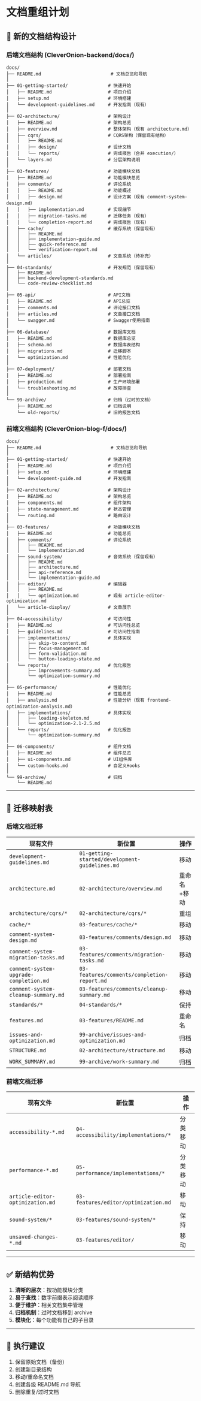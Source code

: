 # 文档重组计划

## 📁 新的文档结构设计

### 后端文档结构 (CleverOnion-backend/docs/)

```
docs/
├── README.md                          # 文档总览和导航
│
├── 01-getting-started/               # 快速开始
│   ├── README.md                     # 项目介绍
│   ├── setup.md                      # 环境搭建
│   └── development-guidelines.md     # 开发指南（现有）
│
├── 02-architecture/                  # 架构设计
│   ├── README.md                     # 架构总览
│   ├── overview.md                   # 整体架构（现有 architecture.md）
│   ├── cqrs/                         # CQRS架构（保留现有结构）
│   │   ├── README.md
│   │   ├── design/                   # 设计文档
│   │   └── reports/                  # 完成报告（合并 execution/）
│   └── layers.md                     # 分层架构说明
│
├── 03-features/                      # 功能模块文档
│   ├── README.md                     # 功能模块总览
│   ├── comments/                     # 评论系统
│   │   ├── README.md                 # 功能概述
│   │   ├── design.md                 # 设计方案（现有 comment-system-design.md）
│   │   ├── implementation.md         # 实现细节
│   │   ├── migration-tasks.md        # 迁移任务（现有）
│   │   └── completion-report.md      # 完成报告（现有）
│   ├── cache/                        # 缓存系统（保留现有）
│   │   ├── README.md
│   │   ├── implementation-guide.md
│   │   ├── quick-reference.md
│   │   └── verification-report.md
│   └── articles/                     # 文章系统（待补充）
│
├── 04-standards/                     # 开发规范（保留现有）
│   ├── README.md
│   ├── backend-development-standards.md
│   └── code-review-checklist.md
│
├── 05-api/                           # API文档
│   ├── README.md                     # API总览
│   ├── comments.md                   # 评论接口文档
│   ├── articles.md                   # 文章接口文档
│   └── swagger.md                    # Swagger使用指南
│
├── 06-database/                      # 数据库文档
│   ├── README.md                     # 数据库总览
│   ├── schema.md                     # 数据库表结构
│   ├── migrations.md                 # 迁移脚本
│   └── optimization.md               # 性能优化
│
├── 07-deployment/                    # 部署文档
│   ├── README.md                     # 部署指南
│   ├── production.md                 # 生产环境部署
│   └── troubleshooting.md            # 故障排查
│
└── 99-archive/                       # 归档（过时的文档）
    ├── README.md                     # 归档说明
    └── old-reports/                  # 旧的报告文档
```

### 前端文档结构 (CleverOnion-blog-f/docs/)

```
docs/
├── README.md                          # 文档总览和导航
│
├── 01-getting-started/               # 快速开始
│   ├── README.md                     # 项目介绍
│   ├── setup.md                      # 环境搭建
│   └── development-guide.md          # 开发指南
│
├── 02-architecture/                  # 架构设计
│   ├── README.md                     # 架构总览
│   ├── components.md                 # 组件架构
│   ├── state-management.md           # 状态管理
│   └── routing.md                    # 路由设计
│
├── 03-features/                      # 功能模块文档
│   ├── README.md                     # 功能总览
│   ├── comments/                     # 评论系统
│   │   ├── README.md
│   │   └── implementation.md
│   ├── sound-system/                 # 音效系统（保留现有）
│   │   ├── README.md
│   │   ├── architecture.md
│   │   ├── api-reference.md
│   │   └── implementation-guide.md
│   ├── editor/                       # 编辑器
│   │   ├── README.md
│   │   └── optimization.md           # 现有 article-editor-optimization.md
│   └── article-display/              # 文章展示
│
├── 04-accessibility/                 # 可访问性
│   ├── README.md                     # 可访问性总览
│   ├── guidelines.md                 # 可访问性指南
│   ├── implementations/              # 具体实现
│   │   ├── skip-to-content.md
│   │   ├── focus-management.md
│   │   ├── form-validation.md
│   │   └── button-loading-state.md
│   └── reports/                      # 优化报告
│       ├── improvements-summary.md
│       └── optimization-summary.md
│
├── 05-performance/                   # 性能优化
│   ├── README.md                     # 性能总览
│   ├── analysis.md                   # 性能分析（现有 frontend-optimization-analysis.md）
│   ├── implementations/              # 具体实现
│   │   ├── loading-skeleton.md
│   │   └── optimization-2.1-2.5.md
│   └── reports/                      # 优化报告
│       └── optimization-summary.md
│
├── 06-components/                    # 组件文档
│   ├── README.md                     # 组件总览
│   ├── ui-components.md              # UI组件库
│   └── custom-hooks.md               # 自定义Hooks
│
└── 99-archive/                       # 归档
    └── README.md
```

---

## 🔄 迁移映射表

### 后端文档迁移

| 现有文件                               | 新位置                                         | 操作        |
| -------------------------------------- | ---------------------------------------------- | ----------- |
| `development-guidelines.md`            | `01-getting-started/development-guidelines.md` | 移动        |
| `architecture.md`                      | `02-architecture/overview.md`                  | 重命名+移动 |
| `architecture/cqrs/*`                  | `02-architecture/cqrs/*`                       | 重组        |
| `cache/*`                              | `03-features/cache/*`                          | 移动        |
| `comment-system-design.md`             | `03-features/comments/design.md`               | 移动        |
| `comment-system-migration-tasks.md`    | `03-features/comments/migration-tasks.md`      | 移动        |
| `comment-system-upgrade-completion.md` | `03-features/comments/completion-report.md`    | 移动        |
| `comment-system-cleanup-summary.md`    | `03-features/comments/cleanup-summary.md`      | 移动        |
| `standards/*`                          | `04-standards/*`                               | 保持        |
| `features.md`                          | `03-features/README.md`                        | 重命名      |
| `issues-and-optimization.md`           | `99-archive/issues-and-optimization.md`        | 归档        |
| `STRUCTURE.md`                         | `02-architecture/structure.md`                 | 移动        |
| `WORK_SUMMARY.md`                      | `99-archive/work-summary.md`                   | 归档        |

### 前端文档迁移

| 现有文件                         | 新位置                               | 操作     |
| -------------------------------- | ------------------------------------ | -------- |
| `accessibility-*.md`             | `04-accessibility/implementations/*` | 分类移动 |
| `performance-*.md`               | `05-performance/implementations/*`   | 分类移动 |
| `article-editor-optimization.md` | `03-features/editor/optimization.md` | 移动     |
| `sound-system/*`                 | `03-features/sound-system/*`         | 保持     |
| `unsaved-changes-*.md`           | `03-features/editor/`                | 移动     |

---

## ✅ 新结构优势

1. **清晰的层次**：按功能模块分类
2. **易于查找**：数字前缀表示阅读顺序
3. **便于维护**：相关文档集中管理
4. **归档机制**：过时文档移到 archive
5. **模块化**：每个功能有自己的子目录

---

## 🚀 执行建议

1. 保留原始文档（备份）
2. 创建新目录结构
3. 移动/重命名文档
4. 创建各级 README.md 导航
5. 删除重复/过时文档
